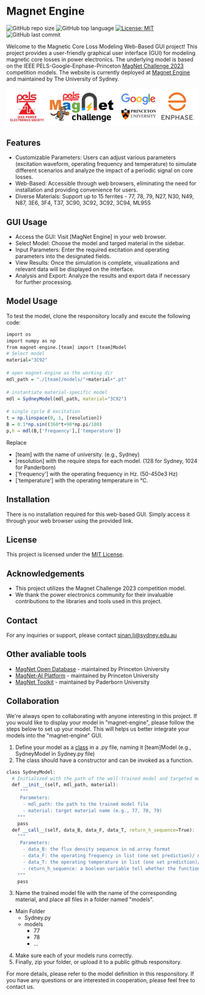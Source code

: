 # Magnet Engine
![GitHub repo size](https://img.shields.io/github/repo-size/moetomg/magnet-engine)
![GitHub top language](https://img.shields.io/github/languages/top/moetomg/magnet-engine)
[![License: MIT](https://img.shields.io/badge/License-MIT-yellow.svg)](https://opensource.org/licenses/MIT)
![GitHub last commit](https://img.shields.io/github/last-commit/moetomg/magnet-engine)

Welcome to the Magnetic Core Loss Modeling Web-Based GUI project! This project provides a user-friendly graphical user interface (GUI) for modeling magnetic core losses in power electronics. The underlying model is based on the IEEE PELS-Google-Enphase-Princeton [MagNet Challenge 2023](https://github.com/minjiechen/magnetchallenge/tree/main) competition models. The website is currently deployed at [Magnet Engine](https://magnet-engine-dfprepz3gq-ts.a.run.app) and maintained by The University of Sydney. 

<img src="icons/mclogo.jpg" width="1000">

## Features

- Customizable Parameters: Users can adjust various parameters (excitation waveform, operating frequency and temperature) to simulate different scenarios and analyze the impact of a periodic signal on core losses.
- Web-Based: Accessible through web browsers, eliminating the need for installation and providing convenience for users.
- Diverse Materials: Support up to 15 ferrites - 77, 78, 79, N27, N30, N49, N87, 3E6, 3F4, T37, 3C90, 3C92, 3C92, 3C94, ML95S

## GUI Usage 
- Access the GUI: Visit [MagNet Engine] in your web browser.
- Select Model: Choose the model and targed material in the sidebar. 
- Input Parameters: Enter the required excitation and operating parameters into the designated fields. 
- View Results: Once the simulation is complete, visualizations and relevant data will be displayed on the interface.
- Analysis and Export: Analyze the results and export data if necessary for further processing.

## Model Usage 
To test the model, clone the responsitory locally and excute the following code:
```r
import os
import numpy as np
from magnet-engine.[team] import [team]Model
# Select model
material="3C92"

# open magnet-engine as the working dir
mdl_path = "./[team]/models/"+material+".pt"

# instantiate material-specific model
mdl = SydneyModel(mdl_path, material="3C92")

# single cycle B excitation
t = np.linspace(0, 1, [resolution]) 
B = 0.1*np.sin((360*t+90*np.pi/180)
p,h = mdl(B,['frequency'],['temperature'])
```
Replace
- [team] with the name of university. (e.g., Sydney)
- [resolution] with the require steps for each model. (128 for Sydney, 1024 for Panderborn)
- ['frequency'] with the operating frequency in Hz. (50-450e3 Hz)
- ['temperature'] with the operating temperature in °C.

## Installation 
There is no installation required for this web-based GUI. Simply access it through your web browser using the provided link.

## License 
This project is licensed under the [MIT License](https://opensource.org/license/mit).

## Acknowledgements
- This project utilizes the Magnet Challenge 2023 competition model.
- We thank the power electronics community for their invaluable contributions to the libraries and tools used in this project.

## Contact
For any inquiries or support, please contact sinan.li@sydney.edu.au

## Other avaliable tools

- [MagNet Open Database](https://www.princeton.edu/~minjie/magnet.html) - maintained by Princeton University
- [MagNet-AI Platform](https://mag-net.princeton.edu/) - maintained by Princeton University
- [MagNet Toolkit](https://github.com/upb-lea/mag-net-hub) - maintained by Paderborn University

## Collaboration 
We're always open to collaborating with anyone interesting in this project. If you would like to display your model in "magnet-engine", please follow the steps below to set up your model. This will helps us better integrate your models into the "magnet-engine" GUI.

1. Define your model as a <ins>class</ins> in a .py file, naming it [team]Model (e.g., SydneyModel in Sydney.py file)
2. The class should have a constructor and can be invoked as a function. 
```r
class SydneyModel:
  # Initialized with the path of the well-trained model and targeted model 
  def __init__(self, mdl_path, material):
     """
     Parameters:
      - mdl_path: the path to the trained model file
      - material: target material name (e.g., 77, 78, 79)
    """
    pass
  def __call__(self, data_B, data_F, data_T, return_h_sequence=True):
    """
     Parameters:
      - data_B: the flux density sequence in nd.array format
      - data_F: the operating frequency in list (one set prediction)/ nd.array (one batch prediction)
      - data_T: the operating temperature in list (one set prediction)/ nd.array (one batch prediction)
      - return_h_sequence: a boolean variable tell whether the function return H sequence (optional)
    """
    pass
```
3. Name the trained model file with the name of the corresponding material, and place all files in a folder named "models".
- Main Folder
  - Sydney.py
  - models
    - 77
    - 78
    - ...
4. Make sure each of your models runs correctly.
5. Finally, zip your folder, or upload it to a public github responsitory.

For more details, please refer to the model definition in this responsitory. If you have any questions or are interested in cooperation, please feel free to contact us. 
